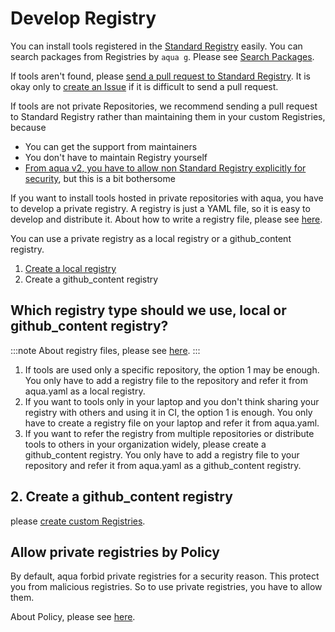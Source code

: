# Develop Registry

You can install tools registered in the [Standard Registry](/docs/products/aqua-registry) easily.
You can search packages from Registries by `aqua g`.
Please see [Search Packages](/docs/tutorial/search-packages).

If tools aren't found, please [send a pull request to Standard Registry](/docs/products/aqua-registry/contributing).
It is okay only to [create an Issue](https://github.com/aquaproj/aqua-registry/issues) if it is difficult to send a pull request.

If tools are not private Repositories, we recommend sending a pull request to Standard Registry rather than maintaining them in your custom Registries, because

- You can get the support from maintainers
- You don't have to maintain Registry yourself
- [From aqua v2, you have to allow non Standard Registry explicitly for security](/docs/reference/upgrade-guide/v2/only-standard-registry-is-allowed-by-default/), but this is a bit bothersome

If you want to install tools hosted in private repositories with aqua, you have to develop a private registry.
A registry is just a YAML file, so it is easy to develop and distribute it.
About how to write a registry file, please see [here](/docs/reference/registry).

You can use a private registry as a local registry or a github_content registry.

1. [Create a local registry](local-registry.md)
2. Create a github_content registry

## Which registry type should we use, local or github_content registry?

:::note
About registry files, please see [here](/docs/reference/registry).
:::

1. If tools are used only a specific repository, the option 1 may be enough.
You only have to add a registry file to the repository and refer it from aqua.yaml as a local registry.
2. If you want to tools only in your laptop and you don't think sharing your registry with others and using it in CI, the option 1 is enough.
You only have to create a registry file on your laptop and refer it from aqua.yaml.
3. If you want to refer the registry from multiple repositories or distribute tools to others in your organization widely, please create a github_content registry. You only have to add a registry file to your repository and refer it from aqua.yaml as a github_content registry.

## 2. Create a github_content registry



please [create custom Registries](create-private-registry.md).

## Allow private registries by Policy

By default, aqua forbid private registries for a security reason.
This protect you from malicious registries.
So to use private registries, you have to allow them.

About Policy, please see [here](/docs/reference/security/policy-as-code).
